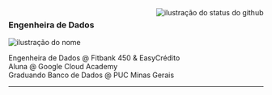 <img align='right' src="https://github-readme-stats.vercel.app/api/top-langs/?username=amandacordeiro&layout=compact&show_icons=true&title_color=783c00&text_color=af552e&icon_color=783c00&bg_color=f8efd4&cache_seconds=2300" alt="ilustração do status do github">

### <strong>Engenheira de Dados</strong>

<img src="https://img.shields.io/static/v1?label=Overview&message=amandacordeiro&color=f8efd4&style=for-the-badge&logo=GitHub" alt="ilustração do nome">

<p> Engenheira de Dados @ Fitbank 450 & EasyCrédito<br/> Aluna @ Google Cloud Academy <br/> Graduando Banco de Dados @ PUC Minas Gerais</p>

<hr>
